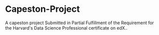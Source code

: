 # Capeston-Project
A capeston project Submitted in Partial Fulfillment of the Requirement for the Harvard's Data Science Professional certificate on edX..
